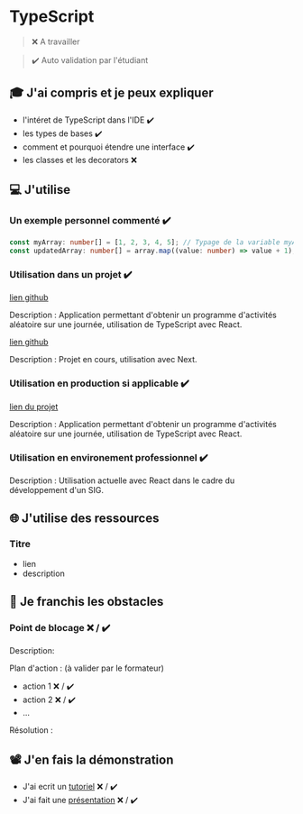 # TypeScript

> ❌ A travailler

> ✔️ Auto validation par l'étudiant

## 🎓 J'ai compris et je peux expliquer

- l'intéret de TypeScript dans l'IDE  ✔️
- les types de bases ✔️
- comment et pourquoi étendre une interface ✔️
- les classes et les decorators ❌ 

## 💻 J'utilise

### Un exemple personnel commenté ✔️

```typescript
const myArray: number[] = [1, 2, 3, 4, 5]; // Typage de la variable myArray de type liste de nombre, myArray ne pourra contenir que des nombres
const updatedArray: number[] = array.map((value: number) => value + 1); // Typage du paramètre value, ne pourra contenir que des nombres.
```

### Utilisation dans un projet  ✔️

[lien github](https://github.com/JTissot-Dev/ran-day)

Description : Application permettant d'obtenir un programme d'activités aléatoire sur une journée, utilisation de TypeScript avec React.

[lien github](https://github.com/JTissot-Dev/laps-map)

Description : Projet en cours, utilisation avec Next.

### Utilisation en production si applicable ✔️

[lien du projet](https://ran-day.vercel.app/index)

Description : Application permettant d'obtenir un programme d'activités aléatoire sur une journée, utilisation de TypeScript avec React.

### Utilisation en environement professionnel  ✔️

Description : Utilisation actuelle avec React dans le cadre du développement d'un SIG.

## 🌐 J'utilise des ressources

### Titre

- lien
- description

## 🚧 Je franchis les obstacles

### Point de blocage ❌ / ✔️

Description:

Plan d'action : (à valider par le formateur)

- action 1 ❌ / ✔️
- action 2 ❌ / ✔️
- ...

Résolution :

## 📽️ J'en fais la démonstration

- J'ai ecrit un [tutoriel](...) ❌ / ✔️
- J'ai fait une [présentation](...) ❌ / ✔️
